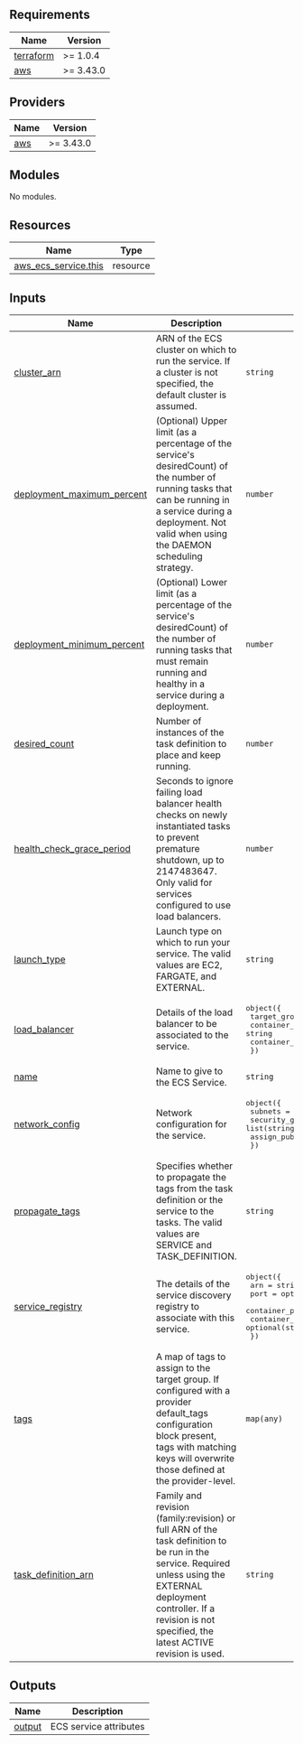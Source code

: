 ## Requirements

| Name | Version |
|------|---------|
| <a name="requirement_terraform"></a> [terraform](#requirement\_terraform) | >= 1.0.4 |
| <a name="requirement_aws"></a> [aws](#requirement\_aws) | >= 3.43.0 |

## Providers

| Name | Version |
|------|---------|
| <a name="provider_aws"></a> [aws](#provider\_aws) | >= 3.43.0 |

## Modules

No modules.

## Resources

| Name | Type |
|------|------|
| [aws_ecs_service.this](https://registry.terraform.io/providers/hashicorp/aws/latest/docs/resources/ecs_service) | resource |

## Inputs

| Name | Description | Type | Default | Required |
|------|-------------|------|---------|:--------:|
| <a name="input_cluster_arn"></a> [cluster\_arn](#input\_cluster\_arn) | ARN of the ECS cluster on which to run the service. If a cluster is not specified, the default cluster is assumed. | `string` | `null` | no |
| <a name="input_deployment_maximum_percent"></a> [deployment\_maximum\_percent](#input\_deployment\_maximum\_percent) | (Optional) Upper limit (as a percentage of the service's desiredCount) of the number of running tasks that can be running in a service during a deployment. Not valid when using the DAEMON scheduling strategy. | `number` | `200` | no |
| <a name="input_deployment_minimum_percent"></a> [deployment\_minimum\_percent](#input\_deployment\_minimum\_percent) | (Optional) Lower limit (as a percentage of the service's desiredCount) of the number of running tasks that must remain running and healthy in a service during a deployment. | `number` | `100` | no |
| <a name="input_desired_count"></a> [desired\_count](#input\_desired\_count) | Number of instances of the task definition to place and keep running. | `number` | `0` | no |
| <a name="input_health_check_grace_period"></a> [health\_check\_grace\_period](#input\_health\_check\_grace\_period) | Seconds to ignore failing load balancer health checks on newly instantiated tasks to prevent premature shutdown, up to 2147483647. Only valid for services configured to use load balancers. | `number` | `10` | no |
| <a name="input_launch_type"></a> [launch\_type](#input\_launch\_type) | Launch type on which to run your service. The valid values are EC2, FARGATE, and EXTERNAL. | `string` | `"FARGATE"` | no |
| <a name="input_load_balancer"></a> [load\_balancer](#input\_load\_balancer) | Details of the load balancer to be associated to the service. | <pre>object({<br>    target_group_arn = string<br>    container_name   = string<br>    container_port   = number<br>  })</pre> | `null` | no |
| <a name="input_name"></a> [name](#input\_name) | Name to give to the ECS Service. | `string` | n/a | yes |
| <a name="input_network_config"></a> [network\_config](#input\_network\_config) | Network configuration for the service. | <pre>object({<br>    subnets          = list(string)<br>    security_groups  = list(string)<br>    assign_public_ip = optional(bool)<br>  })</pre> | `null` | no |
| <a name="input_propagate_tags"></a> [propagate\_tags](#input\_propagate\_tags) | Specifies whether to propagate the tags from the task definition or the service to the tasks. The valid values are SERVICE and TASK\_DEFINITION. | `string` | `"TASK_DEFINITION"` | no |
| <a name="input_service_registry"></a> [service\_registry](#input\_service\_registry) | The details of the service discovery registry to associate with this service. | <pre>object({<br>    arn            = string<br>    port           = optional(number)<br>    container_port = optional(number)<br>    container_name = optional(string)<br>  })</pre> | `null` | no |
| <a name="input_tags"></a> [tags](#input\_tags) | A map of tags to assign to the target group. If configured with a provider default\_tags configuration block present, tags with matching keys will overwrite those defined at the provider-level. | `map(any)` | `null` | no |
| <a name="input_task_definition_arn"></a> [task\_definition\_arn](#input\_task\_definition\_arn) | Family and revision (family:revision) or full ARN of the task definition to be run in the service. Required unless using the EXTERNAL deployment controller. If a revision is not specified, the latest ACTIVE revision is used. | `string` | `null` | no |

## Outputs

| Name | Description |
|------|-------------|
| <a name="output_output"></a> [output](#output\_output) | ECS service attributes |
